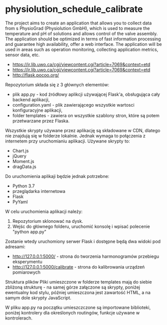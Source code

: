 # physiolution_schedule_calibrate

The project aims to create an application that allows you to collect data from s
PhysioGrad (Physiolution GmbH), which is used to measure the temperature and pH of solutions and allows control of the valve assembly. The application should be optimized in terms of fast information processing and guarantee high availability, offer a web interface.
The application will be used in areas such as operation monitoring, collecting application metrics, sensor data, etc.

- https://ir.lib.uwo.ca/cgi/viewcontent.cgi?article=7069&context=etd
- https://ir.lib.uwo.ca/cgi/viewcontent.cgi?article=7069&context=etd
- http://flask.pocoo.org/

Repozytorium składa się z 3 głównych elementów:
- plik app.py - kod źródłowy aplikcji używającej Flask'a, obsługująca cały backend aplikacji,
- configuration.yaml - plik zawierającego wszystkie wartosci konfiguracyjne aplikacji,
- folder templates - zawiera on wszystkie szablony stron, które są potem przetwarzane przez Flaska.

Wszystkie skrypty używane przez aplikację są składowane w CDN, dlatego nie znajdują się w folderze lokalnie. Jednak wymaga to połączenia z internetem przy uruchomianiu aplikacji.
Używane skrypty to:
- Chart.js 
- jQuery
- Moment.js
- dragData.js

Do uruchomienia aplikaji będzie jednak potrzebne:
- Python 3.7
- przeglądarka internetowa
- Flask
- PyYaml

W celu uruchomienia aplikacji należy:
1. Repozytorium sklonować na dysk. 
2. Wejśc do głównego folderu, uruchomić konsolę i wpisać polecenie
"python app.py"

Zostanie wtedy uruchomiony serwer Flask i dostępne będą dwa widoki pod adresami:
- http://127.0.0.1:5000/ - strona do tworzenia harmonogramów przebiegu eksperymentu
- http://127.0.0.1:5000/calibrate - strona do kalibrowania urządzeń pomiarowych

Struktura plików
Pliki umieszczone w folderze templates mają do siebie zbliżoną strukturę - na samej górze załączone są skrypty, poniżej ewentualny kod stylu,
później umieszczona jest zawartość HTML, a na samym dole skrypty JavaScript. 

W pliku app.py na początku umieszczczone są importowane biblioteki, poniżej kontrolery dla określonych routingów, funkcje używane w kontrolerach. 





